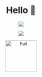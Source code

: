 <h1 align="center" >Hello 👋</h1>
<p align="center" >
 <a href="https://github.com/dinifarb?tab=repositories">
  <img  src="https://github-readme-stats.vercel.app/api?username=dinifarb&show_icons=true&count_private=true&layout=compact&hide_border=true&theme=blueberry"/>
 </a>
</p>
<p align="center" >
 <a href="https://www.codewars.com/users/andreasvogt89">
   <img src="https://github.r2v.ch/codewars?user=dinifarb&name=true&top_languages=true" />
 </a>
</p>

<p align="center">
 <img height=100px width=100px src="https://icons.r2v.ch/wolf.png" alt="Fail">
</p>
